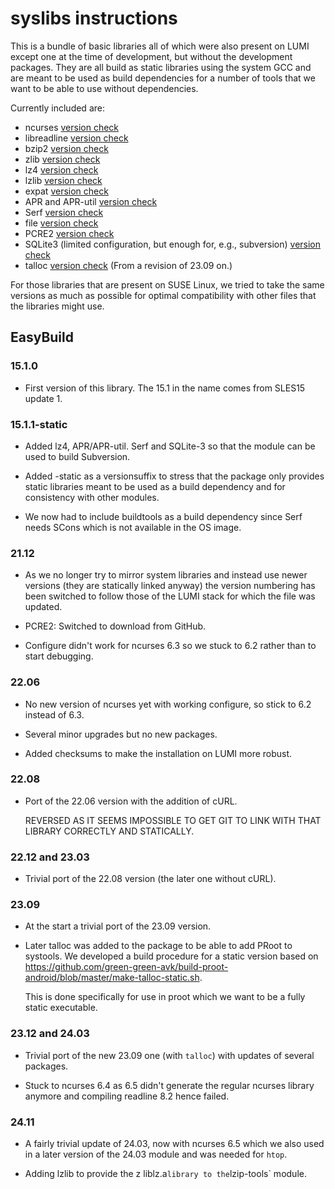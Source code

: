 # syslibs instructions

This is a bundle of basic libraries all of which were also present on LUMI except one
at the time of development, but without the development packages. They are all build
as static libraries using the system GCC and are meant to be used as build dependencies
for a number of tools that we want to be able to use without dependencies.

Currently included are:

  * ncurses [version check](https://ftp.gnu.org/pub/gnu/ncurses/)
  * libreadline [version check](https://ftp.gnu.org/pub/gnu/readline/)
  * bzip2 [version check](https://sourceware.org/git/?p=bzip2.git;a=summary)
  * zlib [version check](https://zlib.net/)
  * lz4 [version check](https://github.com/lz4/lz4/releases)
  * lzlib [version check](https://download.savannah.gnu.org/releases/lzip/lzlib/)
  * expat [version check](https://github.com/libexpat/libexpat/releases)
  * APR and APR-util [version check](https://apr.apache.org/)
  * Serf [version check](https://serf.apache.org/download)
  * file [version check](http://ftp.astron.com/pub/file/)
  * PCRE2 [version check](https://github.com/PhilipHazel/pcre2/releases)
  * SQLite3 (limited configuration, but enough for, e.g., subversion) [version check](https://www.sqlite.org/)
  * talloc [version check](https://www.samba.org/ftp/talloc/) (From a revision of 23.09 on.)

For those libraries that are present on SUSE Linux, we tried to take the same versions
as much as possible for optimal compatibility with other files that the libraries might
use.


## EasyBuild


### 15.1.0

  * First version of this library. The 15.1 in the name comes from SLES15 update 1.


### 15.1.1-static

  * Added lz4, APR/APR-util. Serf and SQLite-3 so that the module can be used to build
    Subversion.

  * Added -static as a versionsuffix to stress that the package only provides static libraries
    meant to be used as a build dependency and for consistency with other modules.

  * We now had to include buildtools as a build dependency since Serf needs SCons which
    is not available in the OS image.

### 21.12

  * As we no longer try to mirror system libraries and instead use newer versions (they are
    statically linked anyway) the version numbering has been switched to follow those of the
    LUMI stack for which the file was updated.

  * PCRE2: Switched to download from GitHub.

  * Configure didn't work for ncurses 6.3 so we stuck to 6.2 rather than to start debugging.

### 22.06

  * No new version of ncurses yet with working configure, so stick to 6.2 instead of 6.3.

  * Several minor upgrades but no new packages.
  
  * Added checksums to make the installation on LUMI more robust.

### 22.08

  * Port of the 22.06 version with the addition of cURL.
  
    REVERSED AS IT SEEMS IMPOSSIBLE TO GET GIT TO LINK WITH THAT LIBRARY CORRECTLY 
    AND STATICALLY.
    
### 22.12 and 23.03

  * Trivial port of the 22.08 version (the later one without cURL).


### 23.09

  * At the start a trivial port of the 23.09 version.
  
  * Later talloc was added to the package to be able to add PRoot to systools.
    We developed a build procedure for a static version based on
    https://github.com/green-green-avk/build-proot-android/blob/master/make-talloc-static.sh.

    This is done specifically for use in proot which we want to be a fully static executable.
    
    
### 23.12 and 24.03

  * Trivial port of the new 23.09 one (with `talloc`) with updates of several packages.

  * Stuck to ncurses 6.4 as 6.5 didn't generate the regular ncurses library anymore and
    compiling readline 8.2 hence failed.
    
    
### 24.11

  * A fairly trivial update of 24.03, now with ncurses 6.5 which we also used in a later version
    of the 24.03 module and was needed for `htop`.
    
  * Adding lzlib to provide the z liblz.a` library to the `lzip-tools` module.

